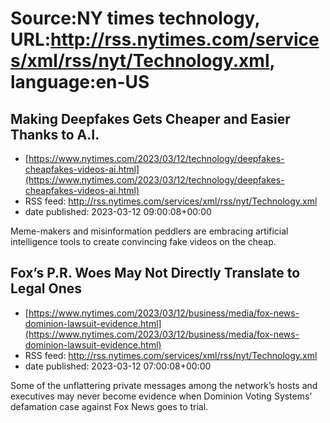 # Source:NY times technology, URL:http://rss.nytimes.com/services/xml/rss/nyt/Technology.xml, language:en-US

## Making Deepfakes Gets Cheaper and Easier Thanks to A.I.
 - [https://www.nytimes.com/2023/03/12/technology/deepfakes-cheapfakes-videos-ai.html](https://www.nytimes.com/2023/03/12/technology/deepfakes-cheapfakes-videos-ai.html)
 - RSS feed: http://rss.nytimes.com/services/xml/rss/nyt/Technology.xml
 - date published: 2023-03-12 09:00:08+00:00

Meme-makers and misinformation peddlers are embracing artificial intelligence tools to create convincing fake videos on the cheap.

## Fox’s P.R. Woes May Not Directly Translate to Legal Ones
 - [https://www.nytimes.com/2023/03/12/business/media/fox-news-dominion-lawsuit-evidence.html](https://www.nytimes.com/2023/03/12/business/media/fox-news-dominion-lawsuit-evidence.html)
 - RSS feed: http://rss.nytimes.com/services/xml/rss/nyt/Technology.xml
 - date published: 2023-03-12 07:00:08+00:00

Some of the unflattering private messages among the network’s hosts and executives may never become evidence when Dominion Voting Systems’ defamation case against Fox News goes to trial.

